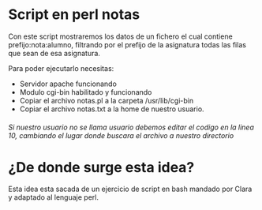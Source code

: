 # Script en perl notas
Con este script mostraremos los datos de un fichero el cual contiene prefijo:nota:alumno, filtrando por el prefijo de la asignatura todas las filas que sean de esa asignatura.

Para poder ejecutarlo necesitas:

  - Servidor apache funcionando
  - Modulo cgi-bin habilitado y funcionando
  - Copiar el archivo notas.pl a la carpeta /usr/lib/cgi-bin
  - Copiar el archivo notas.txt a la home de nuestro usuario.
###### Si nuestro usuario no se llama usuario debemos editar el codigo en la linea 10, cambiando el lugar donde buscara el archivo a nuestro directorio

# ¿De donde surge esta idea?
Esta idea esta sacada de un ejercicio de script en bash mandado por Clara y adaptado al lenguaje perl.
